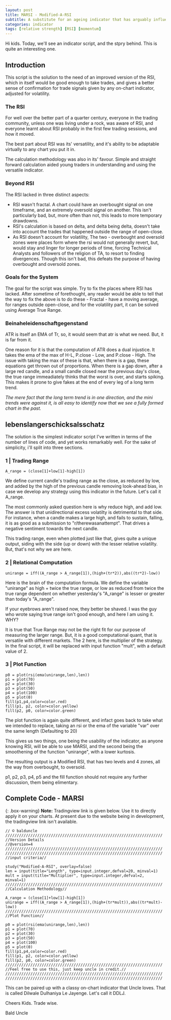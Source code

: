 ```yaml
---
layout: post
title: MARSI - Modified-A-RSI
subtitle: A substitute for an ageing indicator that has arguably influenced the entire trading comunity.
categories: indicator
tags: [relative strength] [RSI] [momentum]
---
```


Hi kids. Today, we'll see an indicator script, and the stpry behind. This is quite an interesting one.

## Introduction

This script is the solution to the need of an improved version of the RSI, which in itself would be good enough to take trades, and gives a better sense of confirmation for trade signals given by any on-chart indicator, adjusted for volatility.

### The RSI

For well over the better part of a quarter century, everyone in the trading community, unless one was living under a rock, was aware of RSI, and everyone learnt about RSI probably in the first few trading sessions, and how it moved.

The best part about RSI was its' versatility, and it's ability to be adaptable virtually to any chart you put it in.

The calculation methodology was also in its' favour. Simple and straight forward calculation aided young traders in understanding and using the versatile indicator.

### Beyond RSI

The RSI lacked in three distinct aspects:

- RSI wasn't fractal. A chart could have an overbought signal on one timeframe, and an extremely oversold signal on another. This isn't particularly bad, but, more often than not, this leads to more temporary drawdowns.
- RSI's calculation is based on delta, and delta being delta, doesn't take into account the trades that happened outside the range of open-close.
- As RSI doesn't account for volatility, The two - overbought and oversold zones were places form where the rsi would not generally revert, but, would stay and linger for longer periods of time, forcing Technical Analysts and followers of the religion of TA, to resort to finding divergences. Though this isn't bad, this defeats the purpose of having overbought and oversold zones.

### Goals for the System

The goal for the script was simple. Try to fix the places where RSI has lacked. After sometime of forethought, any reader would be able to tell that the way to fix the above is to do these - Fractal - have a moving average, for ranges outside open-close, and for the volatility part, it can be solved using Average True Range.

### Beinaheleidenschaftgegenstand

ATR is itself an EMA of Tr, so, it would seem that atr is what we need. But, it is far from it.

One reason for it is that the computation of ATR does a dual injustice. It takes the ema of the max of H-L, P.close - Low, and P.close - High. The issue with taking the max of these is that, when there is a gap, these equations get thrown out of proportions. When there is a gap down, after a large red candle, and a small candle closed near the previous day's close, the true range immeadiately thinks that the worst is over, and starts spiking. This makes it prone to give fakes at the end of every leg of a long term trend.

<em>The mere fact that the long term trend is in one direction, and the mini trends were against it, is all easy to identify now that we see a fully formed chart in the past.</em>

## lebenslangerschicksalsschatz

The solution is the simplest indicator script I've written in terms of the number of lines of code, and yet works remarkably well. For the sake of simplicity, i'll split into three sections.

### 1 |  Trading Range

~~~
A_range = (close[1]+low[1]-high[1])
~~~

We define current candle's trading range as the close, as reduced by low, and added by the high of the previous candle removing look-ahead bias, in case we develop any strategy using this indicator in the future. Let's call it A_range.

The most commonly asked question here is why reduce high, and add low. The answer is that unidirectional excess volatilty is detrimental to that side. For instance, when a candle makes a large high, and fails to sustain, falling, it is as good as a submission to "r/therewasanattempt". That drives a negative sentiment towards the next candle.

This trading range, even when plotted just like that, gives quite a unique output, siding with the side (up or down) with the lesser relative volatilty. But, that's not why we are here.

### 2 |  Relational Computation

~~~
unirange = iff((A_range > A_range[1]),(high+(tr*2)),abs((tr*2)-low))
~~~

Here is the brain of the computation formula. We define the variable "unirange" as high + twice the true range, or  low as reduced from twice the true range dependent on whether yesterday's "A_range" is lesser or greater than today's "A_range".

If your eyebrows aren't raised now, they better be shaved. I was the guy who wrote saying true range isn't good enough, and here I am using it. WHY?

It is true that True Range may not be the right fit for our purpose of measuring the larger range. But, it is a good computational quant, that is versatile with different markets. The 2 here, is the multiplier of the strategy. In the final script, it will be replaced with input function "mult", with a default value of 2.

### 3 |  Plot Function

~~~
p0 = plot(rsi(ema(unirange,len),len))
p1 = plot(70)
p2 = plot(30)
p3 = plot(50)
p4 = plot(100)
p5 = plot(0)
fill(p1,p4,color=color.red)
fill(p1, p2, color=color.yellow)
fill(p2, p0, color=color.green)
~~~

The plot function is again quite different, and infact goes back to take what we intended to replace, taking an rsi or the ema of the variable "var" over the same length (Defaulting to 20)

This gives us two things, one being the usability of the indicator, as anyone knowing RSI, will be able to use MARSI, and the second being the smoothening of the function "unirange", with a lower kurtosis.

The resulting output is a Modified RSI, that has two levels and 4 zones, all the way from overbought, to oversold.

p1, p2, p3, p4, p5 and the fill function should not require any further discussion, them being elimentary.

## Complete Code - MARSI

{: .box-warning}
**Note:** Tradingview link is given below. Use it to directly apply it on your charts. At present due to the website being in development, the tradingview link isn't available.



~~~
// © balduncle
/////////////////////////////////////////////////////////////////////
//Version Details
//@version=4
/////////////////////////////////////////////////////////////////////
/////////////////////////////////////////////////////////////////////
//input criteria//

study("Modified-A-RSI", overlay=false)
len = input(title="Length", type=input.integer,defval=20, minval=1)
mult = input(title="Multiplier", type=input.integer,defval=2, minval=1)
/////////////////////////////////////////////////////////////////////
//Calculation Methodology//

A_range = (close[1]+low[1]-high[1])
unirange = iff((A_range > A_range[1]),(high+(tr*mult)),abs((tr*mult)-low))
/////////////////////////////////////////////////////////////////////
//Plot Function//

p0 = plot(rsi(ema(unirange,len),len))
p1 = plot(70)
p2 = plot(30)
p3 = plot(50)
p4 = plot(100)
p5 = plot(0)
fill(p1,p4,color=color.red)
fill(p1, p2, color=color.yellow)
fill(p2, p0, color=color.green)
/////////////////////////////////////////////////////////////////////
//Feel free to use this, just keep uncle in credit.//
/////////////////////////////////////////////////////////////////////
/////////////////////////////////////////////////////////////////////
~~~

This can be paired up with a classy on-chart indicator that Uncle loves. That is called Dilwale Dulhaniya Le Jayenge. Let's call it DDLJ.


Cheers Kids. Trade wise.

Bald Uncle